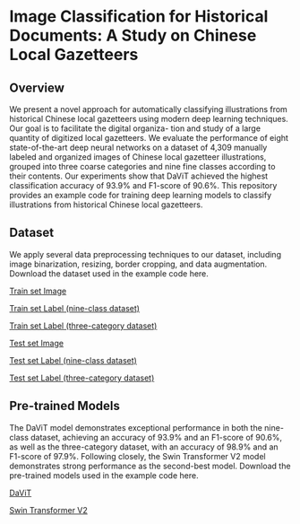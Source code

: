 # Image Classification for Historical Documents: A Study on Chinese Local Gazetteers
## Overview
We present a novel approach for automatically classifying illustrations from historical Chinese
local gazetteers using modern deep learning techniques. Our goal is to facilitate the digital organiza-
tion and study of a large quantity of digitized local gazetteers. We evaluate the performance of eight
state-of-the-art deep neural networks on a dataset of 4,309 manually labeled and organized images
of Chinese local gazetteer illustrations, grouped into three coarse categories and nine fine classes
according to their contents. Our experiments show that DaViT achieved the highest classification
accuracy of 93.9% and F1-score of 90.6%.
This repository provides an example code for training deep learning models to classify illustrations from historical Chinese
local gazetteers.
## Dataset
We apply several data preprocessing techniques to our dataset, including image binarization, resizing, border cropping, and data augmentation. Download the dataset used in the example code here.

[Train set Image](<https://drive.google.com/uc?export=download&id=1a1Yu9hHvHq4x3SluiyREpJW4Rr0SWl_N>)

[Train set Label (nine-class dataset)](<https://drive.google.com/uc?export=download&id=1D2QCOSbUH8ZX8OYhnZw08jatxVja0EVi>)

[Train set Label (three-category dataset)](<https://drive.google.com/uc?export=download&id=1cJ_yZxj4wVyBUGSouwiN1RUZwPeW2zNf>)

[Test set Image](<https://drive.google.com/uc?export=download&id=11gC_Why2OHo-_ObhaxyOwKXiPpoXTnwL>)

[Test set Label (nine-class dataset)](<https://drive.google.com/uc?export=download&id=1avLOcZEtptZtIu1W0dWQRX9meOdnAkDl>)

[Test set Label (three-category dataset)](<https://drive.google.com/uc?export=download&id=1Dy7IcPAjb5Dj16kR5o4D02wYZGNrSxZY>)
## Pre-trained Models
The DaViT model demonstrates exceptional performance in both the nine-class dataset, achieving an accuracy of 93.9% and an F1-score of 90.6%, as well as the three-category dataset, with an accuracy of 98.9% and an F1-score of 97.9%. Following closely, the Swin Transformer V2 model demonstrates strong performance as the second-best model. Download the pre-trained models used in the example code here.

[DaViT](<https://drive.google.com/uc?export=download&id=1NkxpMgbTXSlyo5_P08KSgVZJtoancrnM>)

[Swin Transformer V2](<https://drive.google.com/uc?export=download&id=1PdaYuM_9PztDhQNOyblPiu9FsDOvpTyZ>)
